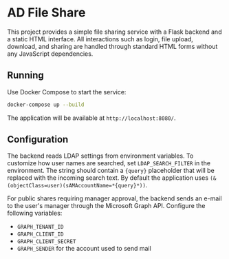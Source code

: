 # AD File Share

This project provides a simple file sharing service with a Flask backend and a static HTML interface. All interactions such as login, file upload, download, and sharing are handled through standard HTML forms without any JavaScript dependencies.

## Running

Use Docker Compose to start the service:

```bash
docker-compose up --build
```

The application will be available at `http://localhost:8080/`.

## Configuration

The backend reads LDAP settings from environment variables. To customize how user
names are searched, set `LDAP_SEARCH_FILTER` in the environment. The string
should contain a `{query}` placeholder that will be replaced with the incoming
search text. By default the application uses
`(&(objectClass=user)(sAMAccountName=*{query}*))`.

For public shares requiring manager approval, the backend sends an e-mail to the
user's manager through the Microsoft Graph API. Configure the following variables:

- `GRAPH_TENANT_ID`
- `GRAPH_CLIENT_ID`
- `GRAPH_CLIENT_SECRET`
- `GRAPH_SENDER` for the account used to send mail
